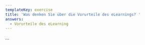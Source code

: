 ```yaml
---
templateKey: exercise
title: 'Was denken Sie über die Vorurteile des eLearnings? '
answers:
  - Vorurteile des eLearning
---
```

...

